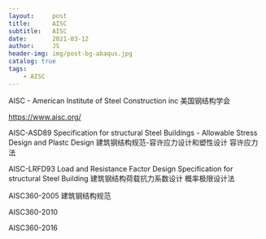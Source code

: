 ```yaml
---
layout:     post
title:      AISC
subtitle:   AISC
date:       2021-03-12
author:     JS
header-img: img/post-bg-abaqus.jpg
catalog: true
tags:
    - AISC
---
```


AISC - American Institute of Steel Construction inc 美国钢结构学会

https://www.aisc.org/

AISC-ASD89 Specification for structural Steel Buildings - Allowable Stress Design and Plastc Design 建筑钢结构规范-容许应力设计和塑性设计  容许应力法

AISC-LRFD93 Load and Resistance Factor Design Specification for structural Steel Building 建筑钢结构荷载抗力系数设计 概率极限设计法

AISC360-2005 建筑钢结构规范

AISC360-2010

AISC360-2016



